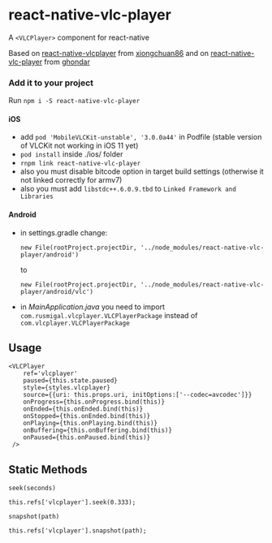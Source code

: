 # react-native-vlc-player

A `<VLCPlayer>` component for react-native

Based on [react-native-vlcplayer](https://github.com/xiongchuan86/react-native-vlcplayer) from [xiongchuan86](https://github.com/xiongchuan86) and on [react-native-vlc-player](https://github.com/ghondar/react-native-vlc-player) from [ghondar](https://github.com/ghondar)

### Add it to your project

Run `npm i -S react-native-vlc-player`

#### iOS

- add `pod 'MobileVLCKit-unstable', '3.0.0a44'` in Podfile (stable version of VLCKit not working in iOS 11 yet)
- `pod install` inside ./ios/ folder
- `rnpm link react-native-vlc-player`
- also you must disable bitcode option in target build settings (otherwise it not linked correctly for armv7)
- also you must add `libstdc++.6.0.9.tbd` to `Linked Framework and Libraries`

#### Android

- in settings.gradle change:

  `new File(rootProject.projectDir, '../node_modules/react-native-vlc-player/android')`

  to

  `new File(rootProject.projectDir, '../node_modules/react-native-vlc-player/android/vlc')`
- in *MainApplication.java* you need to import `com.rusmigal.vlcplayer.VLCPlayerPackage` instead of `com.vlcplayer.VLCPlayerPackage`

## Usage

```
<VLCPlayer
    ref='vlcplayer'
    paused={this.state.paused}
    style={styles.vlcplayer}
    source={{uri: this.props.uri, initOptions:['--codec=avcodec']}}
    onProgress={this.onProgress.bind(this)}
    onEnded={this.onEnded.bind(this)}
    onStopped={this.onEnded.bind(this)}
    onPlaying={this.onPlaying.bind(this)}
    onBuffering={this.onBuffering.bind(this)}
    onPaused={this.onPaused.bind(this)}
 />

```

## Static Methods

`seek(seconds)`

```
this.refs['vlcplayer'].seek(0.333);
```

`snapshot(path)`

```
this.refs['vlcplayer'].snapshot(path);
```
